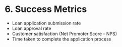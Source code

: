 # 6. Success Metrics

* Loan application submission rate
* Loan approval rate
* Customer satisfaction (Net Promoter Score - NPS)
* Time taken to complete the application process